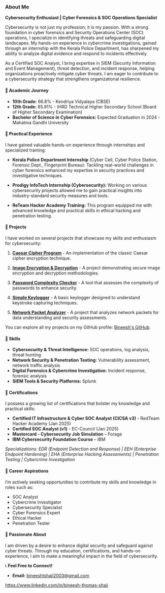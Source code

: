 ### About Me

**Cybersecurity Enthusiast | Cyber Forensics & SOC Operations Specialist**

Cybersecurity is not just my profession; it is my passion. With a strong foundation in cyber forensics and Security Operations Center (SOC) operations, I specialize in identifying threats and safeguarding digital landscapes. My hands-on experience in cybercrime investigations, gained through an internship with the Kerala Police Department, has sharpened my ability to analyze digital evidence and respond to incidents effectively.

As a Certified SOC Analyst, I bring expertise in SIEM (Security Information and Event Management), threat detection, and incident response, helping organizations proactively mitigate cyber threats. I am eager to contribute to a cybersecurity strategy that strengthens organizational resilience.

#### 🔹 Academic Journey
- **10th Grade:** 66.8% - Kendriya Vidyalaya (CBSE)
- **12th Grade:** 85.91% - IHRD Technical Higher Secondary School (Board of Higher Secondary Examination)
- **Bachelor of Science in Cyber Forensics:** Expected Graduation in 2024 - Mahatma Gandhi University

#### 🔹 Practical Experience
I have gained valuable hands-on experience through internships and specialized training:
- **Kerala Police Department Internship** (Cyber Cell, Cyber Police Station, Forensic Dept., Fingerprint Bureau): Tackling real-world challenges in cyber forensics enhanced my expertise in security practices and investigative techniques.

- **Prodigy InfoTech Internship (Cybersecurity):** Working on various cybersecurity projects allowed me to gain practical insights into industry-standard security measures and tools.

- **ReTeam Hacker Academy Training:** This program equipped me with advanced knowledge and practical skills in ethical hacking and penetration testing.

#### 🔹 Projects
I have worked on several projects that showcase my skills and enthusiasm for cybersecurity:

1. **[Caesar Cipher Program](https://github.com/Bineesh-thomas-07/PRODIGY_CS_01--Caesar-Cipher-Program)** - An implementation of the classic Caesar cipher encryption technique.

2. **[Image Encryption & Decryption](https://github.com/Bineesh-thomas-07/PRODIGY_CS_02-Image-Encryption-Decryption)** - A project demonstrating secure image encryption and decryption methodologies.

3. **[Password Complexity Checker](https://github.com/Bineesh-thomas-07/PRODIGY_CS_03--PASSWORD-COMPLEXITY-CHECKER)** - A tool that assesses the complexity of passwords to enhance security.

4. **[Simple Keylogger](https://github.com/Bineesh-thomas-07/PRODIGY_CS_04--Simple-Keylogger)** - A basic keylogger designed to understand keystroke capturing techniques.

5. **[Network Packet Analyzer](https://github.com/Bineesh-thomas-07/PRODIGY_CS_05--Network-Packet-Analyzer)** - A project that analyzes network packets for data understanding and security assessments.

You can explore all my projects on my GitHub profile: [Bineesh's GitHub](https://github.com/Bineesh-thomas-07).

#### 🔹 Skills
- **Cybersecurity & Threat Intelligence:** SOC operations, log analysis, threat hunting
- **Network Security & Penetration Testing:** Vulnerability assessment, network traffic analysis
- **Digital Forensics & Cybercrime Investigation:** Incident response, forensic analysis
- **SIEM Tools & Security Platforms:** Splunk

#### 🔹 Certifications
I possess a growing list of certifications that bolster my knowledge and practical skills:
- **Certified IT Infrastructure & Cyber SOC Analyst (CICSA v3)** - RedTeam Hacker Academy (Jan 2025)
- **Certified SOC Analyst (v1)** - EC-Council (Jan 2025)
- **Mastercard - Cybersecurity Job Simulation** – Forage
- **IBM Cybersecurity Foundation Course** – IBM

*Specializations: EDR (Endpoint Detection and Response) | EEH (Enterprise Endpoint Hardening) | EHA (Enterprise Hacking Assessments) | Penetration Testing | Cybercrime Investigation*

#### 🔹 Career Aspirations
I’m actively seeking opportunities to contribute my skills and knowledge in roles such as:
- SOC Analyst
- Cybercrime Investigator
- Cybersecurity Specialist
- Cyber Forensics Expert
- Ethical Hacker
- Penetration Tester

#### 🔹 Passionate About
I am driven by a desire to enhance digital security and safeguard against cyber threats. Through my education, certifications, and hands-on experience, I aim to make a meaningful impact in the field of cybersecurity.


📞 **Feel Free to Connect!**
- **Email:** [bineeshtshaji2003@gmail.com](mailto:bineeshtshaji2003@gmail.com)

https://www.linkedin.com/in/bineesh-thomas-shaji
